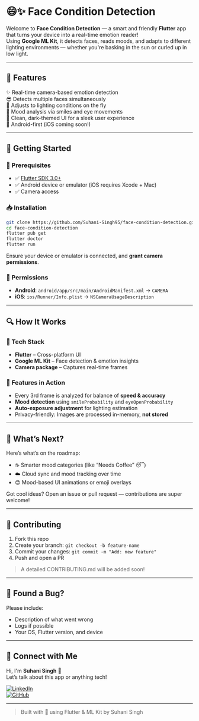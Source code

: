 
# 😄✨ Face Condition Detection

Welcome to **Face Condition Detection** — a smart and friendly **Flutter** app that turns your device into a real-time emotion reader!  
Using **Google ML Kit**, it detects faces, reads moods, and adapts to different lighting environments — whether you're basking in the sun or curled up in low light.

---

## 🎯 Features

✨ Real-time camera-based emotion detection  
😎 Detects multiple faces simultaneously  
🔆 Adjusts to lighting conditions on the fly  
🧠 Mood analysis via smiles and eye movements  
🎨 Clean, dark-themed UI for a sleek user experience  
📱 Android-first (iOS coming soon!)

---

## 🚀 Getting Started

### 🔧 Prerequisites

- ✅ [Flutter SDK 3.0+](https://flutter.dev/docs/get-started/install)  
- ✅ Android device or emulator (iOS requires Xcode + Mac)  
- ✅ Camera access  

### 📥 Installation

```bash
git clone https://github.com/Suhani-Singh95/face-condition-detection.git
cd face-condition-detection
flutter pub get
flutter doctor
flutter run
```

Ensure your device or emulator is connected, and **grant camera permissions**.

### 📸 Permissions

- **Android**: `android/app/src/main/AndroidManifest.xml` → `CAMERA`
- **iOS**: `ios/Runner/Info.plist` → `NSCameraUsageDescription`

---

## 🔍 How It Works

### 🧰 Tech Stack

- **Flutter** – Cross-platform UI  
- **Google ML Kit** – Face detection & emotion insights  
- **Camera package** – Captures real-time frames

### 🧪 Features in Action

- Every 3rd frame is analyzed for balance of **speed & accuracy**  
- **Mood detection** using `smileProbability` and `eyeOpenProbability`  
- **Auto-exposure adjustment** for lighting estimation  
- Privacy-friendly: Images are processed in-memory, **not stored**

---

## 🔮 What’s Next?

Here’s what’s on the roadmap:

- ☕ Smarter mood categories (like “Needs Coffee” 😴)  
- ☁️ Cloud sync and mood tracking over time  
- 😍 Mood-based UI animations or emoji overlays

Got cool ideas? Open an issue or pull request — contributions are super welcome!

---

## 🤝 Contributing

1. Fork this repo  
2. Create your branch: `git checkout -b feature-name`  
3. Commit your changes: `git commit -m "Add: new feature"`  
4. Push and open a PR  

> A detailed CONTRIBUTING.md will be added soon!

---

## 🐞 Found a Bug?

Please include:
- Description of what went wrong  
- Logs if possible  
- Your OS, Flutter version, and device  

---

## 💬 Connect with Me

Hi, I'm **Suhani Singh** 👋  
Let’s talk about this app or anything tech!

[![LinkedIn](https://img.shields.io/badge/LinkedIn-blue?style=flat-square&logo=linkedin)](https://www.linkedin.com/in/suhani-singh9523/)  
[![GitHub](https://img.shields.io/badge/GitHub-000?style=flat-square&logo=github)](https://github.com/Suhani-Singh95)

---

> Built with 💖 using Flutter & ML Kit by Suhani Singh
